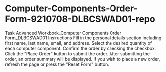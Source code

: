 # Computer-Components-Order-Form-9210708-DLBCSWAD01-repo
 Task Advanced Workbook_Computer Components Order Form_DLBCSWAD01
Instructions
Fill in the personal details section including first name, last name, email, and address.
Select the desired quantity of each computer component.
Confirm the order by checking the checkbox.
Click the "Place Order" button to submit the order.
After submitting the order, an order summary will be displayed.
If you wish to place a new order, refresh the page or press the "Reset Form" button.
